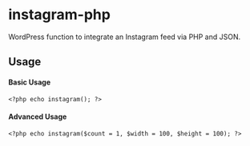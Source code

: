 # instagram-php
WordPress function to integrate an Instagram feed via PHP and JSON.

## Usage
#### Basic Usage
`<?php echo instagram(); ?>`

#### Advanced Usage
`<?php echo instagram($count = 1, $width = 100, $height = 100); ?>`
